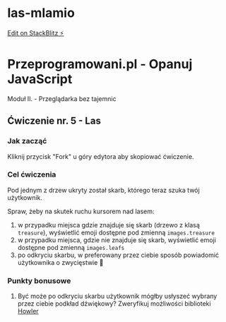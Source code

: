 # las-mlamio

[Edit on StackBlitz ⚡️](https://stackblitz.com/edit/las-mlamio)

# Przeprogramowani.pl - Opanuj JavaScript

Moduł II. - Przeglądarka bez tajemnic

## Ćwiczenie nr. 5 - Las

### Jak zacząć

Kliknij przycisk "Fork" u góry edytora aby skopiować ćwiczenie.

### Cel ćwiczenia

Pod jednym z drzew ukryty został skarb, którego teraz szuka twój użytkownik.

Spraw, żeby na skutek ruchu kursorem nad lasem:

1. w przypadku miejsca gdzie znajduje się skarb (drzewo z klasą `treasure`), wyświetlić emoji dostępne pod zmienną `images.treasure`
2. w przypadku miejsca, gdzie nie znajduje się skarb, wyświetlić emoji dostępne pod zmienną `images.leafs`
3. po odkryciu skarbu, w preferowany przez ciebie sposób powiadomić użytkownika o zwycięstwie 💪

### Punkty bonusowe

1. Być może po odkryciu skarbu użytkownik mógłby usłyszeć wybrany przez ciebie podkład dźwiękowy? Zweryfikuj możliwości biblioteki [Howler](https://howlerjs.com/)